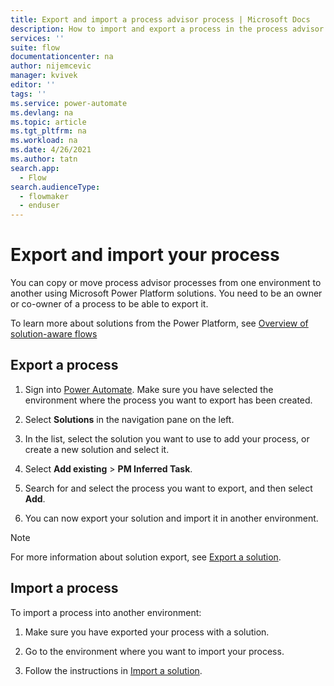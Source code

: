 ```yaml
---
title: Export and import a process advisor process | Microsoft Docs
description: How to import and export a process in the process advisor feature in Power Automate.
services: ''
suite: flow
documentationcenter: na
author: nijemcevic 
manager: kvivek
editor: ''
tags: ''
ms.service: power-automate
ms.devlang: na
ms.topic: article
ms.tgt_pltfrm: na
ms.workload: na
ms.date: 4/26/2021
ms.author: tatn
search.app: 
  - Flow
search.audienceType: 
  - flowmaker
  - enduser
---
```


# Export and import your process

You can copy or move process advisor processes from one environment to another using Microsoft Power Platform solutions. You need to be an owner or co-owner of a process to be able to export it.

 To learn more about solutions from the Power Platform, see [Overview of solution-aware flows](overview-solution-flows.md)

## Export a process

1. Sign into [Power Automate](https://powerautomate.microsoft.com/). Make sure you have selected the environment where the process you want to export has been created.

1. Select **Solutions** in the navigation pane on the left.

1. In the list, select the solution you want to use to add your process, or create a new solution and select it.

1. Select **Add existing** > **PM Inferred Task**.

1. Search for and select the process you want to export, and then select **Add**.

1. You can now export your solution and import it in another environment.

> [!NOTE]
> For more information about solution export, see [Export a solution](export-flow-solution.md).

## Import a process

To import a process into another environment:

1. Make sure you have exported your process with a solution.

1. Go to the environment where you want to import your process.

1. Follow the instructions in [Import a solution](import-flow-solution.md).
